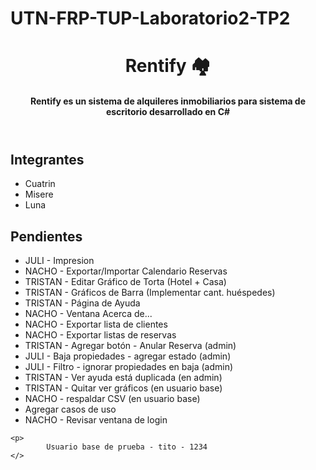 # UTN-FRP-TUP-Laboratorio2-TP2

<header>
    <h1>Rentify 🏘</h1>
    <h4>Rentify es un sistema de alquileres inmobiliarios para sistema de escritorio desarrollado en C# </h4>
</header>
<main>
    <h2>Integrantes</h2>
    <ul>
        <li>
            Cuatrin
        </li>
        <li>
            Misere
        </li>
        <li>
            Luna
        </li>
    </ul>
</main>

<footer>
    <h2>Pendientes</h2>
    <ul>
        <li>
            JULI - Impresion
        </li>
        <li>
            NACHO - Exportar/Importar Calendario Reservas
        </li>
        <li>
            TRISTAN - Editar Gráfico de Torta (Hotel + Casa)
        </li>
        <li>
            TRISTAN - Gráficos de Barra (Implementar cant. huéspedes)
        </li>
        <li>
            TRISTAN - Página de Ayuda
        </li>
        <li>
            NACHO - Ventana Acerca de...
        </li>
        <li>
            NACHO - Exportar lista de clientes
        </li>
        <li>
            NACHO - Exportar listas de reservas
        </li>
        <li>
            TRISTAN - Agregar botón - Anular Reserva (admin)
        </li>
        <li>
            JULI - Baja propiedades - agregar estado (admin)
        </li>
        <li>
            JULI - Filtro - ignorar propiedades en baja (admin)
        </li>
        <li>
            TRISTAN - Ver ayuda está duplicada (en admin)
        </li>
        <li>
            TRISTAN - Quitar ver gráficos (en usuario base)
        </li>
        <li>
            NACHO - respaldar CSV (en usuario base)
        </li>
        <li>
            Agregar casos de uso
        </li>
        <li>
            NACHO - Revisar ventana de login
        </li>
    </ul>

    <p>
            Usuario base de prueba - tito - 1234
    </>
    
</footer>
